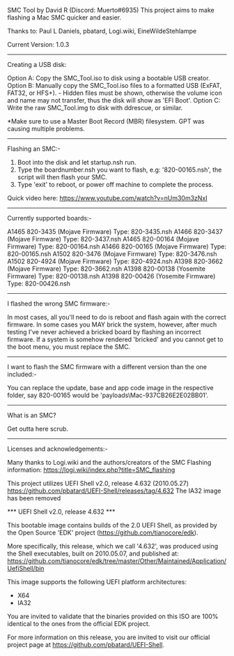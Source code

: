 SMC Tool by David R (Discord: Muerto#6935)
This project aims to make flashing a Mac SMC quicker and easier.

Thanks to:
Paul L Daniels, pbatard, Logi.wiki, EineWildeStehlampe

Current Version: 1.0.3

------------------------------------------------------------------------------------------------------------------------
Creating a USB disk:

  Option A: Copy the SMC_Tool.iso to disk using a bootable USB creator.
  Option B: Manually copy the SMC_Tool.iso files to a formatted USB (ExFAT, FAT32, or HFS+).
            - Hidden files must be shown, otherwise the volume icon and name may not
              transfer, thus the disk will show as 'EFI Boot'.
  Option C: Write the raw SMC_Tool.img to disk with ddrescue, or similar.

  *Make sure to use a Master Boot Record (MBR) filesystem. GPT was causing multiple problems.

------------------------------------------------------------------------------------------------------------------------
Flashing an SMC:-

  1. Boot into the disk and let startup.nsh run.
  2. Type the boardnumber.nsh you want to flash, e.g: '820-00165.nsh', the script will then flash your SMC.
  3. Type 'exit' to reboot, or power off machine to complete the process.

  Quick video here:
  https://www.youtube.com/watch?v=nUm30m3zNxI

------------------------------------------------------------------------------------------------------------------------
Currently supported boards:-

  A1465 820-3435  (Mojave Firmware)   Type: 820-3435.nsh
  A1466 820-3437  (Mojave Firmware)   Type: 820-3437.nsh
  A1465 820-00164 (Mojave Firmware)   Type: 820-00164.nsh
  A1466 820-00165 (Mojave Firmware)   Type: 820-00165.nsh
  A1502 820-3476  (Mojave Firmware)   Type: 820-3476.nsh
  A1502 820-4924  (Mojave Firmware)   Type: 820-4924.nsh
  A1398 820-3662  (Mojave Firmware)   Type: 820-3662.nsh
  A1398 820-00138 (Yosemite Firmware) Type: 820-00138.nsh
  A1398 820-00426 (Yosemite Firmware) Type: 820-00426.nsh

------------------------------------------------------------------------------------------------------------------------
I flashed the wrong SMC firmware:-

  In most cases, all you'll need to do is reboot and flash again with the correct firmware. In some cases
  you MAY brick the system, however, after much testing I've never achieved a bricked board by flashing
  an incorrect firmware. If a system is somehow rendered 'bricked' and you cannot get to the boot menu,
  you must replace the SMC.

------------------------------------------------------------------------------------------------------------------------
I want to flash the SMC firmware with a different version than the one included:-

  You can replace the update, base and app code image in the respective folder, say 820-00165 would
  be 'payloads\Mac-937CB26E2E02BB01'.

------------------------------------------------------------------------------------------------------------------------
What is an SMC?

  Get outta here scrub.

------------------------------------------------------------------------------------------------------------------------
Licenses and acknowledgements:-

  Many thanks to Logi.wiki and the authors/creators of the SMC Flashing information:
  https://logi.wiki/index.php?title=SMC_flashing

  This project utilizes UEFI Shell v2.0, release 4.632 (2010.05.27)
  https://github.com/pbatard/UEFI-Shell/releases/tag/4.632
  The IA32 image has been removed

  *** UEFI Shell v2.0, release 4.632 ***

  This bootable image contains builds of the 2.0 UEFI Shell, as provided by the
  Open Source 'EDK' project (https://github.com/tianocore/edk).

  More specifically, this release, which we call '4.632', was produced using the
  Shell executables, built on 2010.05.07, and published at:
  https://github.com/tianocore/edk/tree/master/Other/Maintained/Application/UefiShell/bin

  This image supports the following UEFI platform architectures:
  * X64
  * IA32

  You are invited to validate that the binaries provided on this ISO are 100%
  identical to the ones from the official EDK project.

  For more information on this release, you are invited to visit our official
  project page at https://github.com/pbatard/UEFI-Shell.
